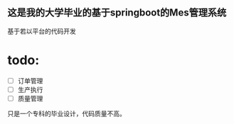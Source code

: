## 这是我的大学毕业的基于springboot的Mes管理系统
基于若以平台的代码开发

# todo:
- [ ] 订单管理
- [ ] 生产执行
- [ ] 质量管理

只是一个专科的毕业设计，代码质量不高。